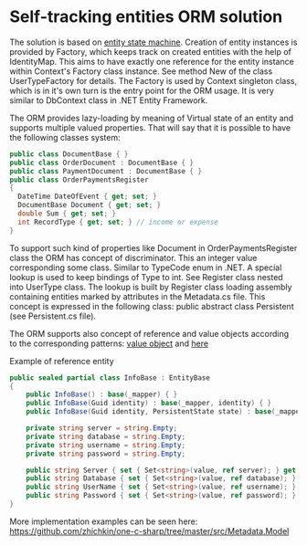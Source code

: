 # Self-tracking entities ORM solution

The solution is based on [entity state machine](https://github.com/zhichkin/orm/blob/master/docs/Persistent%20Object%20State%20Machine.png). Creation of entity instances is provided by Factory, which keeps track on created entities with the help of IdentityMap. This aims to have exactly one reference for the entity instance within Context's Factory class instance. See method New of the class UserTypeFactory for details. The Factory is used by Context singleton class, which is in it's own turn is the entry point for the ORM usage. It is very similar to DbContext class in .NET Entity Framework.

The ORM provides lazy-loading by meaning of Virtual state of an entity and supports multiple valued properties. That will say that it is possible to have the following classes system:
```C#
public class DocumentBase { }
public class OrderDocument : DocumentBase { }
public class PaymentDocument : DocumentBase { }
public class OrderPaymentsRegister
{
  DateTime DateOfEvent { get; set; }
  DocumentBase Document { get; set; }
  double Sum { get; set; }
  int RecordType { get; set; } // income or expense
}
```
To support such kind of properties like Document in OrderPaymentsRegister class the ORM has concept of discriminator. This an integer value corresponding some class. Similar to TypeCode enum in .NET. A special lookup is used to keep bindings of Type to int. See Register class nested into UserType class. The lookup is built by Register class loading assembly containing entities marked by attributes in the Metadata.cs file. This concept is expressed in the following class: public abstract class Persistent<TKey> (see Persistent.cs file).

The ORM supports also concept of reference and value objects according to the corresponding patterns: [value object](https://martinfowler.com/bliki/ValueObject.html) and [here](https://martinfowler.com/bliki/EvansClassification.html)

Example of reference entity
```C#
public sealed partial class InfoBase : EntityBase
{
    public InfoBase() : base(_mapper) { }
    public InfoBase(Guid identity) : base(_mapper, identity) { }
    public InfoBase(Guid identity, PersistentState state) : base(_mapper, identity, state) { }

    private string server = string.Empty;
    private string database = string.Empty;
    private string username = string.Empty;
    private string password = string.Empty;

    public string Server { set { Set<string>(value, ref server); } get { return Get<string>(ref server); } }
    public string Database { set { Set<string>(value, ref database); } get { return Get<string>(ref database); } }
    public string UserName { set { Set<string>(value, ref username); } get { return Get<string>(ref username); } }
    public string Password { set { Set<string>(value, ref password); } get { return Get<string>(ref password); } }
}
```
More implementation examples can be seen here: https://github.com/zhichkin/one-c-sharp/tree/master/src/Metadata.Model
